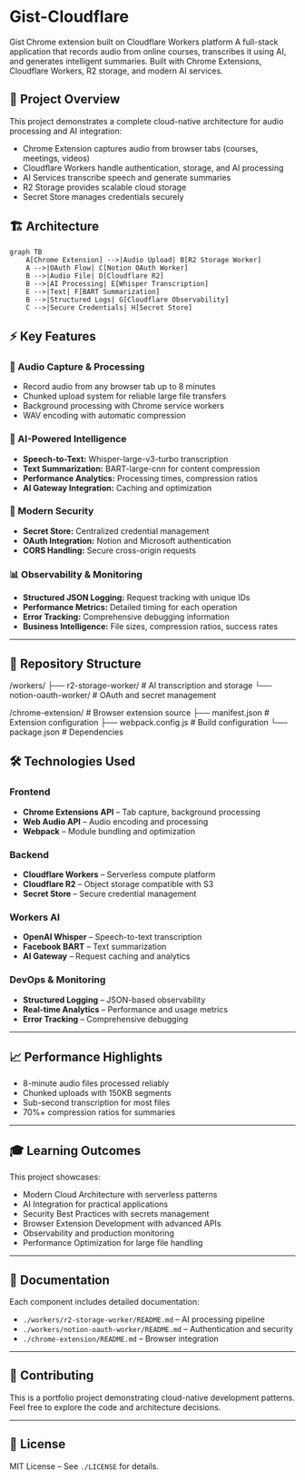# Gist-Cloudflare
Gist Chrome extension built on Cloudflare Workers platform
A full-stack application that records audio from online courses, transcribes it using AI, and generates intelligent summaries. Built with Chrome Extensions, Cloudflare Workers, R2 storage, and modern AI services.

## 🎯 Project Overview

This project demonstrates a complete cloud-native architecture for audio processing and AI integration:

- Chrome Extension captures audio from browser tabs (courses, meetings, videos)
- Cloudflare Workers handle authentication, storage, and AI processing
- AI Services transcribe speech and generate summaries
- R2 Storage provides scalable cloud storage
- Secret Store manages credentials securely

## 🏗️ Architecture

```mermaid
graph TB
    A[Chrome Extension] -->|Audio Upload| B[R2 Storage Worker]
    A -->|OAuth Flow| C[Notion OAuth Worker]
    B -->|Audio File| D[Cloudflare R2]
    B -->|AI Processing| E[Whisper Transcription]
    E -->|Text| F[BART Summarization]
    B -->|Structured Logs| G[Cloudflare Observability]
    C -->|Secure Credentials| H[Secret Store]
```

## ⚡ Key Features

### 🎤 Audio Capture & Processing
- Record audio from any browser tab up to 8 minutes  
- Chunked upload system for reliable large file transfers  
- Background processing with Chrome service workers  
- WAV encoding with automatic compression  

### 🤖 AI-Powered Intelligence
- **Speech-to-Text:** Whisper-large-v3-turbo transcription  
- **Text Summarization:** BART-large-cnn for content compression  
- **Performance Analytics:** Processing times, compression ratios  
- **AI Gateway Integration:** Caching and optimization  

### 🔐 Modern Security
- **Secret Store:** Centralized credential management  
- **OAuth Integration:** Notion and Microsoft authentication  
- **CORS Handling:** Secure cross-origin requests  

### 📊 Observability & Monitoring
- **Structured JSON Logging:** Request tracking with unique IDs  
- **Performance Metrics:** Detailed timing for each operation  
- **Error Tracking:** Comprehensive debugging information  
- **Business Intelligence:** File sizes, compression ratios, success rates  

---

## 📂 Repository Structure
/workers/
├── r2-storage-worker/ # AI transcription and storage
└── notion-oauth-worker/ # OAuth and secret management

/chrome-extension/ # Browser extension source
├── manifest.json # Extension configuration
├── webpack.config.js # Build configuration
└── package.json # Dependencies

## 🛠️ Technologies Used

### Frontend
- **Chrome Extensions API** – Tab capture, background processing  
- **Web Audio API** – Audio encoding and processing  
- **Webpack** – Module bundling and optimization  

### Backend
- **Cloudflare Workers** – Serverless compute platform  
- **Cloudflare R2** – Object storage compatible with S3  
- **Secret Store** – Secure credential management  

### Workers AI
- **OpenAI Whisper** – Speech-to-text transcription  
- **Facebook BART** – Text summarization  
- **AI Gateway** – Request caching and analytics  

### DevOps & Monitoring
- **Structured Logging** – JSON-based observability  
- **Real-time Analytics** – Performance and usage metrics  
- **Error Tracking** – Comprehensive debugging  

---

## 📈 Performance Highlights
- 8-minute audio files processed reliably  
- Chunked uploads with 150KB segments  
- Sub-second transcription for most files  
- 70%+ compression ratios for summaries  

---

## 🎓 Learning Outcomes

This project showcases:
- Modern Cloud Architecture with serverless patterns  
- AI Integration for practical applications  
- Security Best Practices with secrets management  
- Browser Extension Development with advanced APIs  
- Observability and production monitoring  
- Performance Optimization for large file handling  

---

## 📖 Documentation

Each component includes detailed documentation:
- `./workers/r2-storage-worker/README.md` – AI processing pipeline  
- `./workers/notion-oauth-worker/README.md` – Authentication and security  
- `./chrome-extension/README.md` – Browser integration  

---

## 🤝 Contributing

This is a portfolio project demonstrating cloud-native development patterns.  
Feel free to explore the code and architecture decisions.

---

## 📄 License

MIT License – See `./LICENSE` for details.

